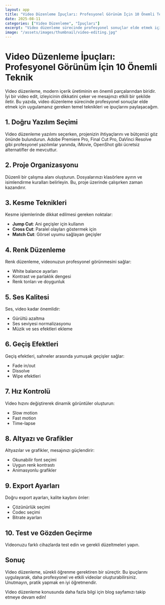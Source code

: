 ```yaml
---
layout: app
title: "Video Düzenleme İpuçları: Profesyonel Görünüm İçin 10 Önemli Teknik"
date: 2025-08-11
categories: ["Video Düzenleme", "İpuçları"]
excerpt: "Video düzenleme sürecinde profesyonel sonuçlar elde etmek için uygulamanız gereken temel teknikleri ve ipuçlarını öğrenin."
image: "/assets/images/thumbnail/video-editing.jpg"
---
```


# Video Düzenleme İpuçları: Profesyonel Görünüm İçin 10 Önemli Teknik

Video düzenleme, modern içerik üretiminin en önemli parçalarından biridir. İyi bir video edit, izleyicinin dikkatini çeker ve mesajınızı etkili bir şekilde iletir. Bu yazıda, video düzenleme sürecinde profesyonel sonuçlar elde etmek için uygulamanız gereken temel teknikleri ve ipuçlarını paylaşacağım.

## 1. Doğru Yazılım Seçimi

Video düzenleme yazılımı seçerken, projenizin ihtiyaçlarını ve bütçenizi göz önünde bulundurun. Adobe Premiere Pro, Final Cut Pro, DaVinci Resolve gibi profesyonel yazılımlar yanında, iMovie, OpenShot gibi ücretsiz alternatifler de mevcuttur.

## 2. Proje Organizasyonu

Düzenli bir çalışma alanı oluşturun. Dosyalarınızı klasörlere ayırın ve isimlendirme kuralları belirleyin. Bu, proje üzerinde çalışırken zaman kazandırır.

## 3. Kesme Teknikleri

Kesme işlemlerinde dikkat edilmesi gereken noktalar:
- **Jump Cut**: Ani geçişler için kullanın
- **Cross Cut**: Paralel olayları göstermek için
- **Match Cut**: Görsel uyumu sağlayan geçişler

## 4. Renk Düzenleme

Renk düzenleme, videonuzun profesyonel görünmesini sağlar:
- White balance ayarları
- Kontrast ve parlaklık dengesi
- Renk tonları ve doygunluk

## 5. Ses Kalitesi

Ses, video kadar önemlidir:
- Gürültü azaltma
- Ses seviyesi normalizasyonu
- Müzik ve ses efektleri ekleme

## 6. Geçiş Efektleri

Geçiş efektleri, sahneler arasında yumuşak geçişler sağlar:
- Fade in/out
- Dissolve
- Wipe efektleri

## 7. Hız Kontrolü

Video hızını değiştirerek dinamik görüntüler oluşturun:
- Slow motion
- Fast motion
- Time-lapse

## 8. Altyazı ve Grafikler

Altyazılar ve grafikler, mesajınızı güçlendirir:
- Okunabilir font seçimi
- Uygun renk kontrastı
- Animasyonlu grafikler

## 9. Export Ayarları

Doğru export ayarları, kalite kaybını önler:
- Çözünürlük seçimi
- Codec seçimi
- Bitrate ayarları

## 10. Test ve Gözden Geçirme

Videonuzu farklı cihazlarda test edin ve gerekli düzeltmeleri yapın.

## Sonuç

Video düzenleme, sürekli öğrenme gerektiren bir süreçtir. Bu ipuçlarını uygulayarak, daha profesyonel ve etkili videolar oluşturabilirsiniz. Unutmayın, pratik yapmak en iyi öğretmendir.

Video düzenleme konusunda daha fazla bilgi için blog sayfamızı takip etmeye devam edin!
